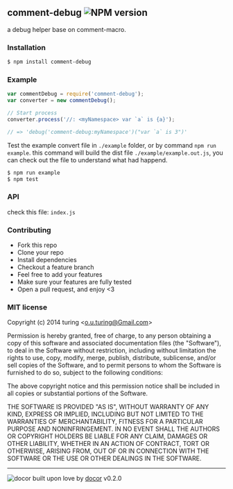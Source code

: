 ## comment-debug ![NPM version](https://img.shields.io/npm/v/comment-debug.svg?style=flat) 

a debug helper base on comment-macro.

### Installation
```bash
$ npm install comment-debug
```

### Example
```js
var commentDebug = require('comment-debug');
var converter = new commentDebug();

// Start process
converter.process('//: <myNamespace> var `a` is {a}');

// => 'debug('comment-debug:myNamespace')("var `a` is 3")'
```
Test the example convert file in `./example` folder, or by command `npm run example`.
this command will build the dist file `./example/example.out.js`, you can check out the file to understand what had happend.

```bash
$ npm run example
$ npm test
```

### API
check this file: `index.js`

### Contributing
- Fork this repo
- Clone your repo
- Install dependencies
- Checkout a feature branch
- Feel free to add your features
- Make sure your features are fully tested
- Open a pull request, and enjoy <3

### MIT license
Copyright (c) 2014 turing &lt;o.u.turing@Gmail.com&gt;

Permission is hereby granted, free of charge, to any person obtaining a copy
of this software and associated documentation files (the &quot;Software&quot;), to deal
in the Software without restriction, including without limitation the rights
to use, copy, modify, merge, publish, distribute, sublicense, and/or sell
copies of the Software, and to permit persons to whom the Software is
furnished to do so, subject to the following conditions:

The above copyright notice and this permission notice shall be included in
all copies or substantial portions of the Software.

THE SOFTWARE IS PROVIDED &quot;AS IS&quot;, WITHOUT WARRANTY OF ANY KIND, EXPRESS OR
IMPLIED, INCLUDING BUT NOT LIMITED TO THE WARRANTIES OF MERCHANTABILITY,
FITNESS FOR A PARTICULAR PURPOSE AND NONINFRINGEMENT. IN NO EVENT SHALL THE
AUTHORS OR COPYRIGHT HOLDERS BE LIABLE FOR ANY CLAIM, DAMAGES OR OTHER
LIABILITY, WHETHER IN AN ACTION OF CONTRACT, TORT OR OTHERWISE, ARISING FROM,
OUT OF OR IN CONNECTION WITH THE SOFTWARE OR THE USE OR OTHER DEALINGS IN
THE SOFTWARE.

---
![docor](https://raw.githubusercontent.com/turingou/docor/master/docor.png)
built upon love by [docor](https://github.com/turingou/docor.git) v0.2.0
